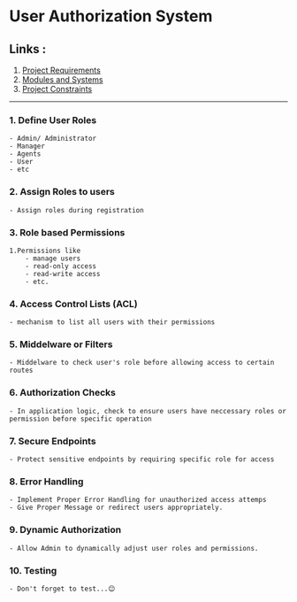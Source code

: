 # User Authorization System

## Links :
1. [Project Requirements](../../../requirements.md) 
2. [Modules and Systems](../../systems.md)
3. [Project Constraints](../../../constraints.md)
---

### 1. Define User Roles
    - Admin/ Administrator
    - Manager
    - Agents
    - User
    - etc

### 2. Assign Roles to users
    - Assign roles during registration

### 3. Role based Permissions
    1.Permissions like 
        - manage users
        - read-only access
        - read-write access
        - etc. 

### 4. Access Control Lists (ACL)
    - mechanism to list all users with their permissions

### 5. Middelware or Filters
    - Middelware to check user's role before allowing access to certain routes

### 6. Authorization Checks
    - In application logic, check to ensure users have neccessary roles or permission before specific operation

### 7. Secure Endpoints
    - Protect sensitive endpoints by requiring specific role for access

### 8. Error Handling
    - Implement Proper Error Handling for unauthorized access attemps
    - Give Proper Message or redirect users appropriately.

### 9. Dynamic Authorization
    - Allow Admin to dynamically adjust user roles and permissions.

### 10. Testing
    - Don't forget to test...😊